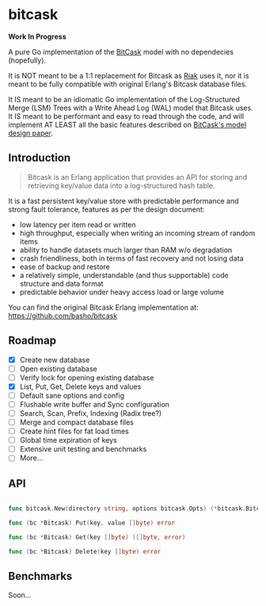 # bitcask

**Work In Progress**

A pure Go implementation of the [BitCask](https://riak.com/assets/bitcask-intro.pdf) model with no dependecies (hopefully).

It is NOT meant to be a 1:1 replacement for Bitcask as [Riak](https://riak.com/) uses it, nor it is meant to be fully compatible with original Erlang's Bitcask database files.

It IS meant to be an idiomatic Go implementation of the Log-Structured Merge (LSM) Trees with a Write Ahead Log (WAL) model that Bitcask uses. It IS meant to be performant and easy to read through the code, and will implement AT LEAST all the basic features described on [BitCask's model design paper](https://riak.com/assets/bitcask-intro.pdf).

## Introduction

> Bitcask is an Erlang application that provides an API for storing and retrieving key/value data into a log-structured hash table.

It is a fast persistent key/value store with predictable performance and strong fault tolerance, features as per the design document:

- low latency per item read or written
- high throughput, especially when writing an incoming stream of random items
- ability to handle datasets much larger than RAM w/o degradation
- crash friendliness, both in terms of fast recovery and not losing data
- ease of backup and restore
- a relatively simple, understandable (and thus supportable) code structure and data format
- predictable behavior under heavy access load or large volume

You can find the original Bitcask Erlang implementation at: https://github.com/basho/bitcask

## Roadmap

- [x] Create new database
- [ ] Open existing database
- [ ] Verify lock for opening existing database
- [x] List, Put, Get, Delete keys and values
- [ ] Default sane options and config
- [ ] Flushable write buffer and Sync configuration
- [ ] Search, Scan, Prefix, Indexing (Radix tree?)
- [ ] Merge and compact database files
- [ ] Create hint files for fat load times
- [ ] Global time expiration of keys
- [ ] Extensive unit testing and benchmarks
- [ ] More...

## API

```go

func bitcask.New(directory string, options bitcask.Opts) (*bitcask.Bitcask, error)

func (bc *Bitcask) Put(key, value []byte) error

func (bc *Bitcask) Get(key []byte) ([]byte, error)

func (bc *Bitcask) Delete(key []byte) error

```

## Benchmarks

Soon...